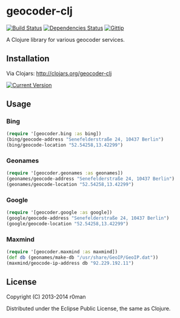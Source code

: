 # geocoder-clj
  [![Build Status](https://travis-ci.org/r0man/geocoder-clj.png)](https://travis-ci.org/r0man/geocoder-clj)
  [![Dependencies Status](http://jarkeeper.com/r0man/geocoder-clj/status.svg)](http://jarkeeper.com/r0man/geocoder-clj)
  [![Gittip](http://img.shields.io/gittip/r0man.svg)](https://www.gittip.com/r0man)

A Clojure library for various geocoder services.

## Installation

Via Clojars: http://clojars.org/geocoder-clj

[![Current Version](https://clojars.org/geocoder-clj/latest-version.svg)](https://clojars.org/geocoder-clj)

## Usage

### Bing

``` clj
(require '[geocoder.bing :as bing])
(bing/geocode-address "Senefelderstraße 24, 10437 Berlin")
(bing/geocode-location "52.54258,13.42299")
```

### Geonames

``` clj
(require '[geocoder.geonames :as geonames])
(geonames/geocode-address "Senefelderstraße 24, 10437 Berlin")
(geonames/geocode-location "52.54258,13.42299")
```

### Google

``` clj
(require '[geocoder.google :as google])
(google/geocode-address "Senefelderstraße 24, 10437 Berlin")
(google/geocode-location "52.54258,13.42299")
```

### Maxmind

``` clj
(require '[geocoder.maxmind :as maxmind])
(def db (geonames/make-db "/usr/share/GeoIP/GeoIP.dat"))
(maxmind/geocode-ip-address db "92.229.192.11")
```

## License

Copyright (C) 2013-2014 r0man

Distributed under the Eclipse Public License, the same as Clojure.
